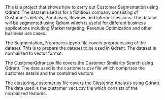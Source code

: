 This is a project that shows how to carry out Customer Segmentation using Qdrant. 
The dataset used is for a fictitious company consisting of Customer's details, Purchases, Reviews and Internet sessions. The dataset will be segmented using Qdrant which is useful for different business applications including Market targeting, Revenue Optimization and other business use cases.  

The Segmentation_Preprocess.ipynb file covers preprocessing of the dataset. This is to prepare the dataset to be used in Qdrant. The dataset is normalized to vector format.    

The CustomerQdrant.py file covers the Customer Similarity Search using Qdrant. The data used is the customers.csv file which comprises the customer details and the combined vectors.  

The clustering_customer.py file covers the Clustering Analysis using Qdrant. The data used is the customer_vect.csv file which consists of the normalized features.
